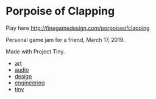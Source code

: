 # Porpoise of Clapping

Play here <http://finegamedesign.com/porpoiseofclapping>

Personal game jam for a friend, March 17, 2019.

Made with Project Tiny.

- [art](art.md)
- [audio](audio.md)
- [design](design.md)
- [engineering](engineering.md)
- [tiny](tiny.md)
